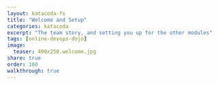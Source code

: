```yaml
---
layout: katacoda-fs
title: "Welcome and Setup"
categories: katacoda
excerpt: "The team story, and setting you up for the other modules"
tags: [online-devops-dojo]
image:
  teaser: 400x250.welcome.jpg
share: true
order: 100
walkthrough: true
---
```


<script src="//katacoda.com/embed.js"></script>
<div id="katacoda-scenario-1"
    data-katacoda-id="online-devops-dojo/courses/online-devops-dojo/welcome"
    data-katacoda-ctatext="Continue Online DevOps Dojo"
    data-katacoda-ctaurl="https://www.katacoda.com/online-devops-dojo/courses/online-devops-dojo/welcome"
    data-katacoda-color="004d7f"
    style="height: calc(100vh); width: (100% - 68px); padding-top: 55px;"></div>
<br>

# Walkthrough screencast

<iframe width="100%" height="90%" src="https://web.microsoftstream.com/embed/video/7f0a71ff-c589-421f-a647-77fa90edaae8?autoplay=false&showinfo=false" frameborder="0" allowfullscreen ></iframe>
